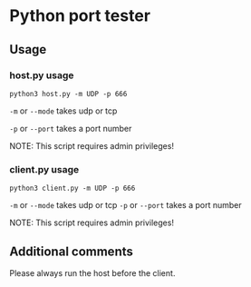 # Python port tester

## Usage

### host.py usage

`python3 host.py -m UDP -p 666`

`-m` or `--mode` takes udp or tcp

`-p` or `--port` takes a port number

NOTE: This script requires admin privileges!

### client.py usage

`python3 client.py -m UDP -p 666`

`-m` or `--mode` takes udp or tcp
`-p` or `--port` takes a port number

NOTE: This script requires admin privileges!

## Additional comments

Please always run the host before the client.
